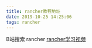 ```yaml
---
title: rancher教程地址
date: 2019-10-25 14:25:06
tags: rancher
---
```

B站搜索 rancher
[rancher学习视频](https://search.bilibili.com/all?keyword=rancher&from_source=banner_search)
<!-- more -->